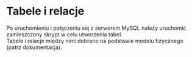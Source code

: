 # Tabele i relacje

Po uruchomieniu i połączeniu się z serwerem MySQL należy uruchomić zamieszczony skrypt w celu utworzenia tabel.  
Tabele i relacje między nimi dobrano na podstawie modelu fizycznego (patrz dokumentacja).
